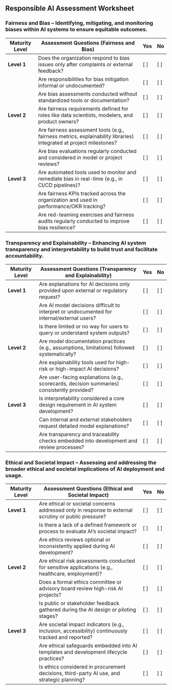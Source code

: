 ## Responsible AI Assessment Worksheet
### Fairness and Bias – Identifying, mitigating, and monitoring biases within AI systems to ensure equitable outcomes.

| Maturity Level | Assessment Questions (Fairness and Bias)                                                                                          | Yes  | No   |
|----------------|-----------------------------------------------------------------------------------------------------------------------------------|------|------|
| **Level 1**    | Does the organization respond to bias issues only after complaints or external feedback?                                          | [ ]  | [ ]  |
|                | Are responsibilities for bias mitigation informal or undocumented?                                                                | [ ]  | [ ]  |
|                | Are bias assessments conducted without standardized tools or documentation?                                                       | [ ]  | [ ]  |
| **Level 2**    | Are fairness requirements defined for roles like data scientists, modelers, and product owners?                                   | [ ]  | [ ]  |
|                | Are fairness assessment tools (e.g., fairness metrics, explainability libraries) integrated at project milestones?                | [ ]  | [ ]  |
|                | Are bias evaluations regularly conducted and considered in model or project reviews?                                              | [ ]  | [ ]  |
| **Level 3**    | Are automated tools used to monitor and remediate bias in real-time (e.g., in CI/CD pipelines)?                                   | [ ]  | [ ]  |
|                | Are fairness KPIs tracked across the organization and used in performance/OKR tracking?                                           | [ ]  | [ ]  |
|                | Are red-teaming exercises and fairness audits regularly conducted to improve bias resilience?                                     | [ ]  | [ ]  |

###  Transparency and Explainability – Enhancing AI system transparency and interpretability to build trust and facilitate accountability.

| Maturity Level | Assessment Questions (Transparency and Explainability)                                                                            | Yes  | No   |
|----------------|-----------------------------------------------------------------------------------------------------------------------------------|------|------|
| **Level 1**    | Are explanations for AI decisions only provided upon external or regulatory request?                                              | [ ]  | [ ]  |
|                | Are AI model decisions difficult to interpret or undocumented for internal/external users?                                        | [ ]  | [ ]  |
|                | Is there limited or no way for users to query or understand system outputs?                                                       | [ ]  | [ ]  |
| **Level 2**    | Are model documentation practices (e.g., assumptions, limitations) followed systematically?                                       | [ ]  | [ ]  |
|                | Are explainability tools used for high-risk or high-impact AI decisions?                                                          | [ ]  | [ ]  |
|                | Are user-facing explanations (e.g., scorecards, decision summaries) consistently provided?                                        | [ ]  | [ ]  |
| **Level 3**    | Is interpretability considered a core design requirement in AI system development?                                                | [ ]  | [ ]  |
|                | Can internal and external stakeholders request detailed model explanations?                                                       | [ ]  | [ ]  |
|                | Are transparency and traceability checks embedded into development and review processes?                                          | [ ]  | [ ]  |

### Ethical and Societal Impact – Assessing and addressing the broader ethical and societal implications of AI deployment and usage.

| Maturity Level | Assessment Questions (Ethical and Societal Impact)                                                                                | Yes  | No   |
|----------------|-----------------------------------------------------------------------------------------------------------------------------------|------|------|
| **Level 1**    | Are ethical or societal concerns addressed only in response to external scrutiny or public pressure?                              | [ ]  | [ ]  |
|                | Is there a lack of a defined framework or process to evaluate AI’s societal impact?                                               | [ ]  | [ ]  |
|                | Are ethics reviews optional or inconsistently applied during AI development?                                                      | [ ]  | [ ]  |
| **Level 2**    | Are ethical risk assessments conducted for sensitive applications (e.g., healthcare, employment)?                                 | [ ]  | [ ]  |
|                | Does a formal ethics committee or advisory board review high-risk AI projects?                                                    | [ ]  | [ ]  |
|                | Is public or stakeholder feedback gathered during the AI design or piloting stages?                                               | [ ]  | [ ]  |
| **Level 3**    | Are societal impact indicators (e.g., inclusion, accessibility) continuously tracked and reported?                                | [ ]  | [ ]  |
|                | Are ethical safeguards embedded into AI templates and development lifecycle practices?                                            | [ ]  | [ ]  |
|                | Is ethics considered in procurement decisions, third-party AI use, and strategic planning?                                        | [ ]  | [ ]  |
